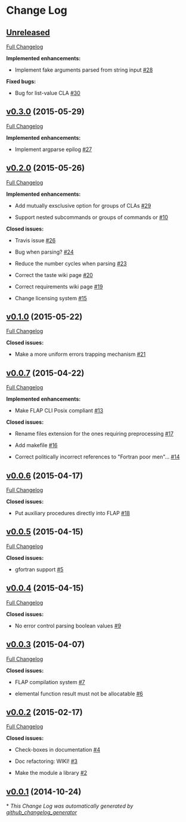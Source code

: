 # Change Log

## [Unreleased](https://github.com/szaghi/FLAP/tree/HEAD)

[Full Changelog](https://github.com/szaghi/FLAP/compare/v0.3.0...HEAD)

**Implemented enhancements:**

- Implement fake arguments parsed from string input [\#28](https://github.com/szaghi/FLAP/issues/28)

**Fixed bugs:**

- Bug for list-value CLA [\#30](https://github.com/szaghi/FLAP/issues/30)

## [v0.3.0](https://github.com/szaghi/FLAP/tree/v0.3.0) (2015-05-29)

[Full Changelog](https://github.com/szaghi/FLAP/compare/v0.2.0...v0.3.0)

**Implemented enhancements:**

- Implement argparse epilog [\#27](https://github.com/szaghi/FLAP/issues/27)

## [v0.2.0](https://github.com/szaghi/FLAP/tree/v0.2.0) (2015-05-26)

[Full Changelog](https://github.com/szaghi/FLAP/compare/v0.1.0...v0.2.0)

**Implemented enhancements:**

- Add mutually exsclusive option for groups of CLAs [\#29](https://github.com/szaghi/FLAP/issues/29)

- Support nested subcommands or groups of commands or [\#10](https://github.com/szaghi/FLAP/issues/10)

**Closed issues:**

- Travis issue  [\#26](https://github.com/szaghi/FLAP/issues/26)

- Bug when parsing? [\#24](https://github.com/szaghi/FLAP/issues/24)

- Reduce the number cycles when parsing [\#23](https://github.com/szaghi/FLAP/issues/23)

- Correct the taste wiki page [\#20](https://github.com/szaghi/FLAP/issues/20)

- Correct requirements wiki page [\#19](https://github.com/szaghi/FLAP/issues/19)

- Change licensing system [\#15](https://github.com/szaghi/FLAP/issues/15)

## [v0.1.0](https://github.com/szaghi/FLAP/tree/v0.1.0) (2015-05-22)

[Full Changelog](https://github.com/szaghi/FLAP/compare/v0.0.7...v0.1.0)

**Closed issues:**

- Make a more uniform errors trapping mechanism [\#21](https://github.com/szaghi/FLAP/issues/21)

## [v0.0.7](https://github.com/szaghi/FLAP/tree/v0.0.7) (2015-04-22)

[Full Changelog](https://github.com/szaghi/FLAP/compare/v0.0.6...v0.0.7)

**Implemented enhancements:**

- Make FLAP CLI Posix compliant [\#13](https://github.com/szaghi/FLAP/issues/13)

**Closed issues:**

- Rename files extension for the ones requiring preprocessing [\#17](https://github.com/szaghi/FLAP/issues/17)

- Add makefile [\#16](https://github.com/szaghi/FLAP/issues/16)

- Correct politically incorrect references to "Fortran poor men"... [\#14](https://github.com/szaghi/FLAP/issues/14)

## [v0.0.6](https://github.com/szaghi/FLAP/tree/v0.0.6) (2015-04-17)

[Full Changelog](https://github.com/szaghi/FLAP/compare/v0.0.5...v0.0.6)

**Closed issues:**

- Put auxiliary procedures directly into FLAP [\#18](https://github.com/szaghi/FLAP/issues/18)

## [v0.0.5](https://github.com/szaghi/FLAP/tree/v0.0.5) (2015-04-15)

[Full Changelog](https://github.com/szaghi/FLAP/compare/v0.0.4...v0.0.5)

**Closed issues:**

- gfortran support [\#5](https://github.com/szaghi/FLAP/issues/5)

## [v0.0.4](https://github.com/szaghi/FLAP/tree/v0.0.4) (2015-04-15)

[Full Changelog](https://github.com/szaghi/FLAP/compare/v0.0.3...v0.0.4)

**Closed issues:**

- No error control parsing boolean values [\#9](https://github.com/szaghi/FLAP/issues/9)

## [v0.0.3](https://github.com/szaghi/FLAP/tree/v0.0.3) (2015-04-07)

[Full Changelog](https://github.com/szaghi/FLAP/compare/v0.0.2...v0.0.3)

**Closed issues:**

- FLAP compilation system [\#7](https://github.com/szaghi/FLAP/issues/7)

- elemental function result must not be allocatable [\#6](https://github.com/szaghi/FLAP/issues/6)

## [v0.0.2](https://github.com/szaghi/FLAP/tree/v0.0.2) (2015-02-17)

[Full Changelog](https://github.com/szaghi/FLAP/compare/v0.0.1...v0.0.2)

**Closed issues:**

- Check-boxes in documentation [\#4](https://github.com/szaghi/FLAP/issues/4)

- Doc refactoring: WIKI! [\#3](https://github.com/szaghi/FLAP/issues/3)

- Make the module a library [\#2](https://github.com/szaghi/FLAP/issues/2)

## [v0.0.1](https://github.com/szaghi/FLAP/tree/v0.0.1) (2014-10-24)



\* *This Change Log was automatically generated by [github_changelog_generator](https://github.com/skywinder/Github-Changelog-Generator)*